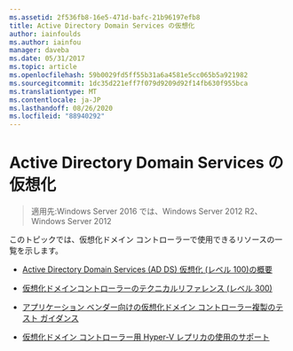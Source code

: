 ```yaml
---
ms.assetid: 2f536fb8-16e5-471d-bafc-21b96197efb8
title: Active Directory Domain Services の仮想化
author: iainfoulds
ms.author: iainfou
manager: daveba
ms.date: 05/31/2017
ms.topic: article
ms.openlocfilehash: 59b0029fd5ff55b31a6a4581e5cc065b5a921982
ms.sourcegitcommit: 1dc35d221eff7f079d9209d92f14fb630f955bca
ms.translationtype: MT
ms.contentlocale: ja-JP
ms.lasthandoff: 08/26/2020
ms.locfileid: "88940292"
---
```

# <a name="active-directory-domain-services-virtualization"></a>Active Directory Domain Services の仮想化

>適用先:Windows Server 2016 では、Windows Server 2012 R2、Windows Server 2012

このトピックでは、仮想化ドメイン コントローラーで使用できるリソースの一覧を示します。

-   [Active Directory Domain Services &#40;AD DS&#41; 仮想化 &#40;レベル 100&#41;の概要 ](../../../ad-ds/Introduction-to-Active-Directory-Domain-Services-AD-DS-Virtualization-Level-100.md)

-   [仮想化ドメインコントローラーのテクニカルリファレンス &#40;レベル 300&#41;](../../../ad-ds/deploy/virtual-dc/Virtualized-Domain-Controller-Technical-Reference--Level-300-.md)

-   [アプリケーション ベンダー向けの仮想化ドメイン コントローラー複製のテスト ガイダンス](../../../ad-ds/reference/virtual-dc/Virtualized-Domain-Controller-Cloning-Test-Guidance-for-Application-Vendors.md)

-   [仮想化ドメイン コントローラー用 Hyper-V レプリカの使用のサポート](../../../ad-ds/get-started/virtual-dc/Support-for-using-Hyper-V-Replica-for-virtualized-domain-controllers.md)



